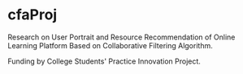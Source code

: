 # cfaProj

Research on User Portrait and Resource Recommendation of Online Learning Platform Based on Collaborative Filtering
Algorithm.

Funding by College Students' Practice Innovation Project.